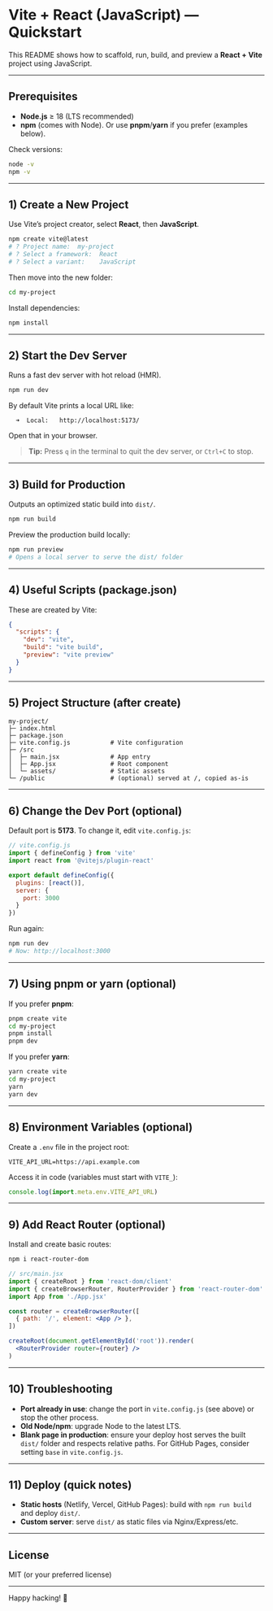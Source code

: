 # Vite + React (JavaScript) — Quickstart

This README shows how to scaffold, run, build, and preview a **React + Vite** project using JavaScript.

---

## Prerequisites
- **Node.js** ≥ 18 (LTS recommended)
- **npm** (comes with Node). Or use **pnpm**/**yarn** if you prefer (examples below).

Check versions:
```bash
node -v
npm -v
```

---

## 1) Create a New Project
Use Vite’s project creator, select **React**, then **JavaScript**.

```bash
npm create vite@latest
# ? Project name:  my-project
# ? Select a framework:  React
# ? Select a variant:    JavaScript
```

Then move into the new folder:
```bash
cd my-project
```

Install dependencies:
```bash
npm install
```

---

## 2) Start the Dev Server
Runs a fast dev server with hot reload (HMR).

```bash
npm run dev
```

By default Vite prints a local URL like:
```
  ➜  Local:   http://localhost:5173/
```
Open that in your browser.

> **Tip:** Press `q` in the terminal to quit the dev server, or `Ctrl+C` to stop.

---

## 3) Build for Production
Outputs an optimized static build into `dist/`.

```bash
npm run build
```

Preview the production build locally:
```bash
npm run preview
# Opens a local server to serve the dist/ folder
```

---

## 4) Useful Scripts (package.json)
These are created by Vite:

```json
{
  "scripts": {
    "dev": "vite",
    "build": "vite build",
    "preview": "vite preview"
  }
}
```

---

## 5) Project Structure (after create)
```
my-project/
├─ index.html
├─ package.json
├─ vite.config.js           # Vite configuration
├─ /src
│  ├─ main.jsx              # App entry
│  ├─ App.jsx               # Root component
│  └─ assets/               # Static assets
└─ /public                  # (optional) served at /, copied as-is
```

---

## 6) Change the Dev Port (optional)
Default port is **5173**. To change it, edit `vite.config.js`:

```js
// vite.config.js
import { defineConfig } from 'vite'
import react from '@vitejs/plugin-react'

export default defineConfig({
  plugins: [react()],
  server: {
    port: 3000
  }
})
```

Run again:
```bash
npm run dev
# Now: http://localhost:3000
```

---

## 7) Using pnpm or yarn (optional)
If you prefer **pnpm**:
```bash
pnpm create vite
cd my-project
pnpm install
pnpm dev
```

If you prefer **yarn**:
```bash
yarn create vite
cd my-project
yarn
yarn dev
```

---

## 8) Environment Variables (optional)
Create a `.env` file in the project root:
```env
VITE_API_URL=https://api.example.com
```
Access it in code (variables must start with `VITE_`):
```jsx
console.log(import.meta.env.VITE_API_URL)
```

---

## 9) Add React Router (optional)
Install and create basic routes:
```bash
npm i react-router-dom
```
```jsx
// src/main.jsx
import { createRoot } from 'react-dom/client'
import { createBrowserRouter, RouterProvider } from 'react-router-dom'
import App from './App.jsx'

const router = createBrowserRouter([
  { path: '/', element: <App /> },
])

createRoot(document.getElementById('root')).render(
  <RouterProvider router={router} />
)
```

---

## 10) Troubleshooting
- **Port already in use**: change the port in `vite.config.js` (see above) or stop the other process.
- **Old Node/npm**: upgrade Node to the latest LTS.
- **Blank page in production**: ensure your deploy host serves the built `dist/` folder and respects relative paths. For GitHub Pages, consider setting `base` in `vite.config.js`.

---

## 11) Deploy (quick notes)
- **Static hosts** (Netlify, Vercel, GitHub Pages): build with `npm run build` and deploy `dist/`.
- **Custom server**: serve `dist/` as static files via Nginx/Express/etc.

---

## License
MIT (or your preferred license)

---

Happy hacking! 🚀
